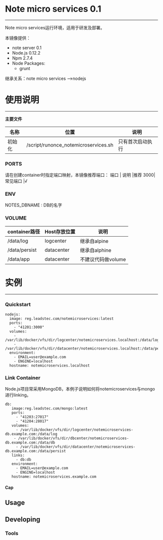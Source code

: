 # Note micro services 0.1

***

Note micro services运行环境，适用于研发及部署。

本镜像提供：

* note server 0.1
* Node.js 0.12.2
* Npm 2.7.4
* Node Packages:
    - grunt
    
继承关系：note micro services -->nodejs

# 使用说明

***

**主要文件**

名称 |位置              |说明
--------|--------------------------|-----------------
初始化 | /script/runonce_notemicroservices.sh   | 只有首次启动执行

### PORTS

请在创建container时指定端口映射，本镜像推荐端口：
端口  | 说明     |推荐
3000| 常见端口  |√

### ENV

NOTES_DBNAME : DB的名字

### VOLUME

container路径  | Host存放位置  | 说明
-------------|--------------|------------------
/data/log | logcenter   | 继承自alpine
/data/persist  |datacenter  | 继承自alphine
/data/app |datacenter  |不建议代码做volume

# 实例

***

### Quickstart

```
nodejs:
  image: reg.leadstec.com/notemicroservices:latest
  ports:
  	- "41201:3000"
  volumes:
  	- /var/lib/docker/vfs/dir/logcenter/notemicroservices.localhost:/data/log
  	- /var/lib/docker/vfs/dir/datacenter/notemicroservices.localhost:/data/persist
  environment:
  	- EMAIL=user@example.com
  	- ENGINE=localhost
  hostname: notemicroservices.localhost
```

### Link Container

Node.js项目常采用MongoDB，本例子说明如何将notemicroservices与mongo进行linking。

```
db:
   image:reg.leadstec.com/mongo:latest
   ports:
   	 - "41203:27017"
   	 - "41204:28017"
   volumes:
     - /var/lib/docker/vfs/dir/logcenter/notemicroservices-db.example.com:/data/log
    - /var/lib/docker/vfs/dir/dbcenter/notemicroservices-db.example.com:/data/db
     - /var/lib/docker/vfs/dir/datacenter/notemicroservices-db.example.com:/data/persist
   links:
     - db:db
   environment:
     - EMAIL=user@example.com
     - ENGINE=localhost
   hostname: notemicroservices.example.com
```


#### Cap

## Usage

## Developing

### Tools

